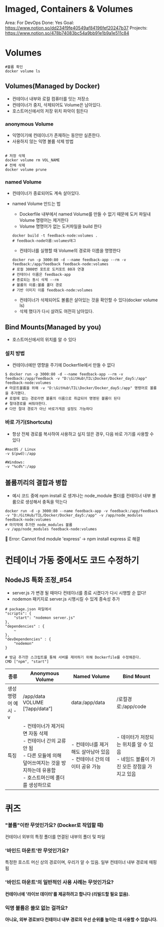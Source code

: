 # Imaged, Containers & Volumes

Area: For DevOps
Done: Yes
Goal: https://www.notion.so/dd234f9fe40549af84196fef20247b37
Projects: https://www.notion.so/478b74083bc54a9bb91e1b9a1e511c84

# Volumes

```docker
#볼륨 확인
docker volume ls
```

## Volumes(Managed by Docker)

- 컨테이너 내부와 로컬 컴퓨터를 잇는 저장소
- 컨테이너가 중지, 삭제되어도 Volume은 남아있다.
- 호스트머신에서의 저장 위치 파악이 힘든다

### anonymous Volume

- 익명이기에 컨테이너가 존재하는 동안만 실존한다.
- 사용하지 않는 익명 볼륨 삭제 방법

```docker

# 저정 삭제
docker volume rm VOL_NAME
# 전체 삭제
docker volume prune
```

### named Volume

- 컨테이너가 종료되어도 계속 살아있다.
- named Volume 만드는 법
    - Dockerfile 내부에서 named Volume를 만들 수 없기 때문에 도커 파일내 Volume 명령어는 제거한다
    - Volume 명명어가 없는 도커파일을 build 한다
    
    ```docker
    docker build -t feedback-node:volumes .
    # feedback-node이름:volumes태그
    ```
    
    - 컨테이너를 실행할 때 Volume의 경로와 이름을 명명한다
    
    ```docker
    docker run -p 3000:80 -d --name feedback-app --rm -v feedback:/app/feedback feedback-node:volumes
    # 로컬 3000번 포트로 도커포트 80과 연결
    # 컨테이너 이름은 feedback-app
    # 종료되는 동시 삭제 --rm
    # 볼륨의 이름:볼륨 폴더 경로
    # 기반 이미지 이름 feedback-node:volumes
    ```
    
    - 컨테이너가 삭제되어도 볼륨은 살아있는 것을 확인할 수 있다(docker volume ls)
    - 삭제 했다가 다시 살려도 여전히 남아있다.

## Bind Mounts(Managed by you)

- 호스트머신에서의 위치를 알 수 있다

### 설치 방법

- 컨테이너에만 영향을 주기에 Dockerfile에서 만들 수 없다

```docker
$ docker run -p 3000:80 -d --name feedback-app --rm -v feedback:/app/feedback -v "D:\GitHub\TIL\Docker/Docker_day5:/app" feedback-node:volumes
# 마운트볼륨을 위해 -v "D:\GitHub\TIL\Docker/Docker_day5:/app" 명령어로 볼륨을 추가했다. 
# 로컬에 없는 경로라면 볼륨의 이름으로 취급되어 명명된 볼륨이 된다
# 절대경로를 써줘야한다.
# 다만 절대 경로가 아닌 바로가게끔 설정도 가능하다
```

### ****바로 가기(Shortcuts)****

- 항상 전체 경로를 복사하여 사용하고 싶지 않은 경우, 다음 바로 가기를 사용할 수 있다

```docker
#macOS / Linux
-v $(pwd):/app

#Windows: 
-v "%cd%":/app
```

## 볼륨끼리의 결합과 병합

- 예시 코드 중에 npm install 로 생겨나는 node_module 폴더를 컨테이너 내부 볼륨으로 생성해서 충독을 막는다

```docker
docker run -d -p 3000:80 --name feedback-app -v feedback:/app/feedback -v "D:/GitHub/TIL/Docker/Docker_day5:/app" -v /app/node_modules feedback-node:volumes
# 마지막에 추가한 node_modules 볼륨
-v /app/node_modules feedback-node:volumes
```

<aside>
🚫 Error: Cannot find module 'express’
→ npm install express 로 해결

</aside>

# 컨테이너 가동 중에서도 코드 수정하기

## NodeJS 특화 조정_#54

- server.js 가 변경 될 때마다 컨테이너를 종료 시켰다가 다시 시행할 순 없다!
- nodemon 패키지로 server.js 시행시킬 수 있게 종속성 추가

```docker
# package.json 파일에서 
"scripts": {
    "start": "nodemon server.js"
},
"dependencies" : {
	~
},
"devDependencies" : {
	"nodemon"
}
```

```docker
# 방금 추가한 스크립트를 통해 서버를 제어하기 위해 Dockerfile를 수정해준다.
CMD ["npm", "start"]
```

| 종류 | Anonymous Volume | Named Volume | Bind Mount |
| --- | --- | --- | --- |
| 생성 명령어 예시 -v  | /app/data<br>VOLUME [”/app/data”] | data:/app/data | /로컬경로:/app/code |
| 특징 | - 컨테이너가 제거되면 자동 삭제<br>- 컨테이너 간의 교류 안 됨<br>- 다른 모듈에 의해 덮어쓰여지는 것을 방지하는데 유용함<br>- 호스트머신에 폴더를 생성하므로  | - 컨테이너를 제거해도 살아남아 있음<br>- 컨테이너 간의 데이터 공유 가능| - 데이터가 저장되는 위치를 알 수 있음<br>- 네임드 볼륨이 가진 모든 장점을 가지고 있음 |

# 퀴즈

### "볼륨"이란 무엇인가요? (Docker로 작업할 때)

컨테이너 외부의 특정 폴더를 연결된 내부의 폴더 및 파일

### '바인드 마운트'란 무엇인가요?

특정한 호스트 머신 상의 경로이며, 우리가 알 수 있음. 일부 컨테이너 내부 경로에 매핑됨

### **'바인드 마운트'의 일반적인 사용 사례는 무엇인가요?**

**컨테이너에 '라이브 데이터'를 제공하려고 합니다 (리빌드할 필요 없음).**

### **익명 볼륨은 쓸모 없는 걸까요?**

 **아니요, 외부 경로보다 컨테이너 내부 경로의 우선 순위를 높이는 데 사용할 수 있습니다.**